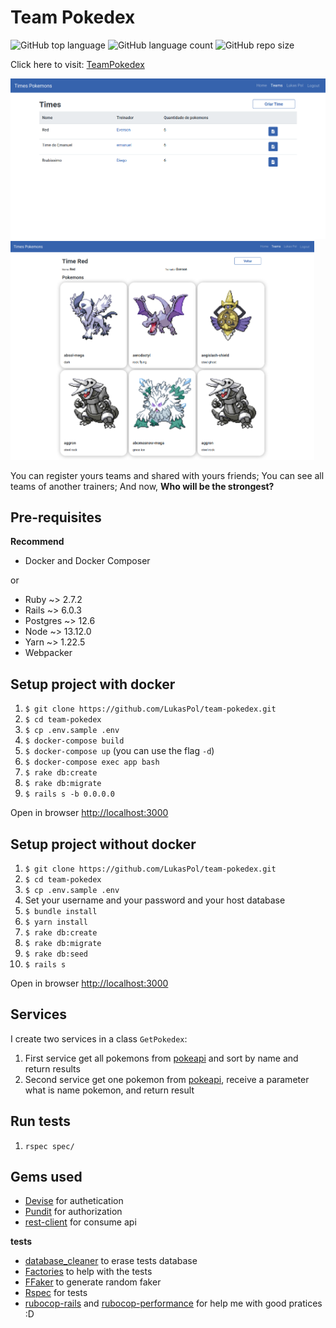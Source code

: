 # Team Pokedex
![GitHub top language](https://img.shields.io/github/languages/top/LukasPol/team-pokedex)
![GitHub language count](https://img.shields.io/github/languages/count/LukasPol/team-pokedex)
![GitHub repo size](https://img.shields.io/github/repo-size/LukasPol/team-pokedex)

Click here to visit: [TeamPokedex](https://team-pokedex.herokuapp.com)

<img src="tmp/imgReadMe/indexTeam.png" style="max-height:350px" alt="Team Index">
<img src="tmp/imgReadMe/showTeam.png" style="max-height:350px" alt="Team Show">

You can register yours teams and shared with yours friends;
You can see all teams of another trainers;
And now, **Who will be the strongest?**

## Pre-requisites

**Recommend**
- Docker and Docker Composer

or
- Ruby ~> 2.7.2
- Rails ~> 6.0.3
- Postgres ~> 12.6
- Node ~> 13.12.0
- Yarn ~> 1.22.5
- Webpacker

## Setup project with docker

1. `$ git clone https://github.com/LukasPol/team-pokedex.git`
1. `$ cd team-pokedex`
1. `$ cp .env.sample .env`
1. `$ docker-compose build`
1. `$ docker-compose up` (you can use the flag `-d`)
1. `$ docker-compose exec app bash`
1. `$ rake db:create`
1. `$ rake db:migrate`
1. `$ rails s -b 0.0.0.0`

Open in browser [http://localhost:3000](http://localhost:3000)


## Setup project without docker
1. `$ git clone https://github.com/LukasPol/team-pokedex.git`
1. `$ cd team-pokedex`
1. `$ cp .env.sample .env`
1. Set your username and your password and your host database
1. `$ bundle install`
1. `$ yarn install`
1. `$ rake db:create`
1. `$ rake db:migrate`
1. `$ rake db:seed`
1. `$ rails s`

Open in browser [http://localhost:3000](http://localhost:3000)

## Services

I create two services in a class `GetPokedex`:

1. First service get all pokemons from [pokeapi](https://pokeapi.co/) and sort by name and return results
2. Second service get one pokemon from [pokeapi](https://pokeapi.co/), receive a parameter what is name pokemon, and return result

## Run tests

1. `rspec spec/`

## Gems used
- [Devise](https://github.com/heartcombo/devise) for authetication
- [Pundit](https://github.com/varvet/pundit) for authorization
- [rest-client](https://github.com/rest-client/rest-client) for consume api

**tests**
- [database_cleaner](https://github.com/DatabaseCleaner/database_cleaner) to erase tests database
- [Factories](https://github.com/thoughtbot/factory_bot) to help with the tests
- [FFaker](https://github.com/ffaker/ffaker) to generate random faker
- [Rspec](https://github.com/rspec/rspec-rails) for tests
- [rubocop-rails](https://github.com/rubocop/rubocop) and [rubocop-performance](https://github.com/rubocop/rubocop-performance) for help me with good pratices :D